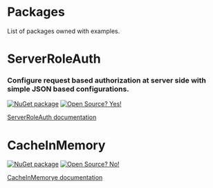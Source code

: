 # Packages
List of packages owned with examples.


# ServerRoleAuth
### Configure request based authorization at server side with simple JSON based configurations.
[![NuGet package](https://img.shields.io/nuget/v/ServerRoleAuth.svg)](https://www.nuget.org/packages/ServerRoleAuth/) 
[![Open Source? Yes!](https://badgen.net/badge/Open%20Source%20%3F/Yes%21/blue?icon=github)](https://github.com/ankitvarmait/ServerRoleAuth)

[ServerRoleAuth documentation](https://github.com/ankitvarmait/ServerRoleAuth)

# CacheInMemory

[![NuGet package](https://img.shields.io/nuget/v/ServerRoleAuth.svg)](https://www.nuget.org/packages/ServerRoleAuth/) 
[![Open Source? No!](https://badgen.net/badge/Open%20Source%20%3F/No%21/blue?icon=github)](https://github.com/ankitvarmait/ServerRoleAuth)

[CacheInMemorye documentation](https://github.com/ankitvarmait/ServerRoleAuth)
